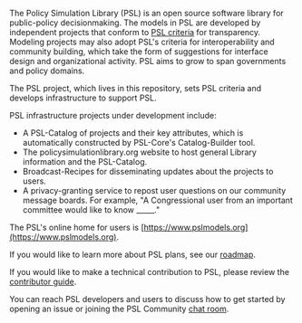 The Policy Simulation Library (PSL) is an open source software library for public-policy decisionmaking. The models in PSL are developed by independent projects that conform to [PSL criteria](https://github.com/open-source-economics/PSL/blob/master/Criteria/library_criteria.md) for transparency. Modeling projects may also adopt PSL's criteria for interoperability and community building, which take the form of suggestions for interface design and organizational activity. PSL aims to grow to span governments and policy domains.

The PSL project, which lives in this repository, sets PSL criteria and develops infrastructure to support PSL.

PSL infrastructure projects under development include:

- A PSL-Catalog of projects and their key attributes, which is automatically constructed by PSL-Core's Catalog-Builder tool.
- The policysimulationlibrary.org website to host general Library information and the PSL-Catalog.
- Broadcast-Recipes for disseminating updates about the projects to users.
- A privacy-granting service to repost user questions on our community message boards. For example, "A Congressional user from an important committee would like to know _____."

The PSL's online home for users is [https://www.pslmodels.org](https://www.pslmodels.org).

If you would like to learn more about PSL plans, see our [roadmap](https://github.com/open-source-economics/PSL/blob/master/Community/roadmap.md).

If you would like to make a technical contribution to PSL, please review the [contributor guide](https://github.com/open-source-economics/PSL/blob/master/Community/contribute.md).

You can reach PSL developers and users to discuss how to get started by opening an issue or joining the PSL Community [chat room](https://matrix.to/#/!oZnjlINzAXrgdzXEfZ:matrix.org).


